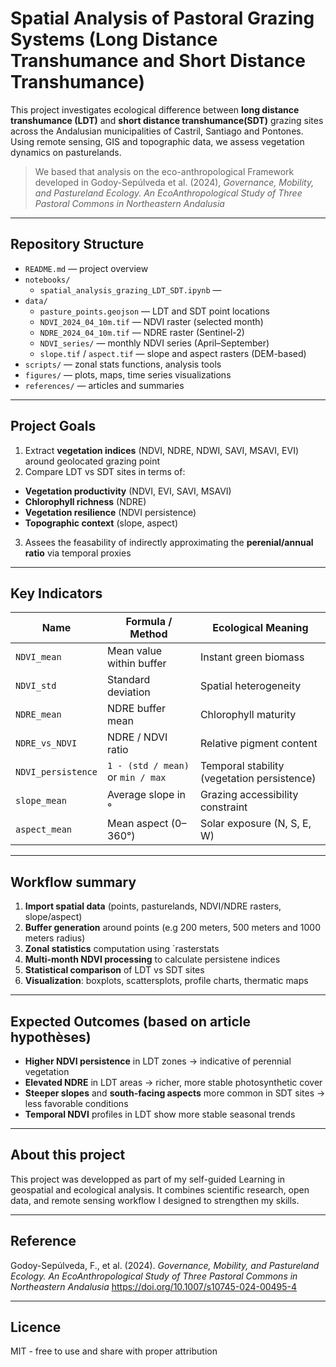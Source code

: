 # Spatial Analysis of Pastoral Grazing Systems (Long Distance Transhumance and Short Distance Transhumance)

This project investigates ecological difference between **long distance transhumance (LDT)** and **short distance transhumance(SDT)** grazing sites across the Andalusian municipalities of Castril, Santiago and Pontones. Using remote sensing, GIS and topographic data, we assess vegetation dynamics on pasturelands.

> We based that analysis on the eco-anthropological Framework developed in Godoy-Sepúlveda et al. (2024), *Governance, Mobility, and Pastureland Ecology. An EcoAnthropological Study of Three Pastoral Commons in Northeastern Andalusia*

---

## Repository Structure

- `README.md` — project overview
- `notebooks/`
  - `spatial_analysis_grazing_LDT_SDT.ipynb` — 
- `data/`
  - `pasture_points.geojson` — LDT and SDT point locations
  - `NDVI_2024_04_10m.tif` — NDVI raster (selected month)
  - `NDRE_2024_04_10m.tif` — NDRE raster (Sentinel-2)
  - `NDVI_series/` — monthly NDVI series (April–September)
  - `slope.tif` / `aspect.tif` — slope and aspect rasters (DEM-based)
- `scripts/` — zonal stats functions, analysis tools
- `figures/` — plots, maps, time series visualizations
- `references/` — articles and summaries

---

## Project Goals

1. Extract **vegetation indices** (NDVI, NDRE, NDWI, SAVI, MSAVI, EVI) around geolocated grazing point
2. Compare LDT vs SDT sites in terms of:
  - **Vegetation productivity** (NDVI, EVI, SAVI, MSAVI)
  - **Chlorophyll richness** (NDRE)
  - **Vegetation resilience** (NDVI persistence)
  - **Topographic context** (slope, aspect)
3. Assees the feasability of indirectly approximating the **perenial/annual ratio** via temporal proxies

---

## Key Indicators

| Name | Formula / Method | Ecological Meaning |
|------|------------------|--------------------|
| `NDVI_mean` | Mean value within buffer | Instant green biomass |
| `NDVI_std` | Standard deviation | Spatial heterogeneity |
| `NDRE_mean` | NDRE buffer mean | Chlorophyll maturity |
| `NDRE_vs_NDVI` | NDRE / NDVI ratio | Relative pigment content |
| `NDVI_persistence` | `1 - (std / mean)` or `min / max` | Temporal stability (vegetation persistence) |
| `slope_mean` | Average slope in ° | Grazing accessibility constraint |
| `aspect_mean` | Mean aspect (0–360°) | Solar exposure (N, S, E, W) |

---

## Workflow summary

1. **Import spatial data** (points, pasturelands, NDVI/NDRE rasters, slope/aspect)
2. **Buffer generation** around points (e.g 200 meters, 500 meters and 1000 meters radius)
3. **Zonal statistics** computation using ´rasterstats
4. **Multi-month NDVI processing** to calculate persistene indices
5. **Statistical comparison** of LDT vs SDT sites
6. **Visualization**: boxplots, scattersplots, profile charts, thermatic maps

---

## Expected Outcomes (based on article hypothèses)

- **Higher NDVI persistence** in LDT zones -> indicative of perennial vegetation
- **Elevated NDRE** in LDT areas -> richer, more stable photosynthetic cover
- **Steeper slopes** and **south-facing aspects** more common in SDT sites -> less favorable conditions
- **Temporal NDVI** profiles in LDT show more stable seasonal trends

---

## About this project

This project was developped as part of my self-guided Learning in geospatial and ecological analysis. It combines scientific research, open data, and remote sensing workflow I designed to strengthen my skills.

---

## Reference
Godoy-Sepúlveda, F., et al. (2024). *Governance, Mobility, and Pastureland Ecology. An EcoAnthropological Study of Three Pastoral Commons in Northeastern Andalusia*
https://doi.org/10.1007/s10745-024-00495-4 

---

## Licence

MIT - free to use and share with proper attribution


